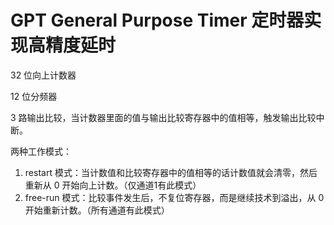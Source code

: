 # GPT General Purpose Timer 定时器实现高精度延时

32 位向上计数器

12 位分频器

3 路输出比较，当计数器里面的值与输出比较寄存器中的值相等，触发输出比较中断。

两种工作模式：
1. restart 模式：当计数值和比较寄存器中的值相等的话计数值就会清零，然后重新从 0 开始向上计数。（仅通道1有此模式）
2. free-run 模式：比较事件发生后，不复位寄存器，而是继续技术到溢出，从 0 开始重新计数。（所有通道有此模式）